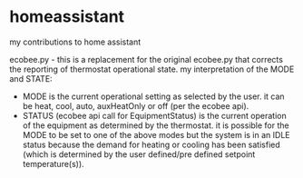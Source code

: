 # homeassistant
my contributions to home assistant

ecobee.py - this is a replacement for the original ecobee.py that corrects the reporting of thermostat operational state. my interpretation of the MODE and STATE:
- MODE is the current operational setting as selected by the user. it can be heat, cool, auto, auxHeatOnly or off (per the ecobee api).
- STATUS (ecobee api call for EquipmentStatus) is the current operation of the equipment as determined by the thermostat. it is possible for the MODE to be set to one of the above modes but the system is in an IDLE status because the demand for heating or cooling has been satisfied (which is determined by the user defined/pre defined setpoint temperature(s)).
